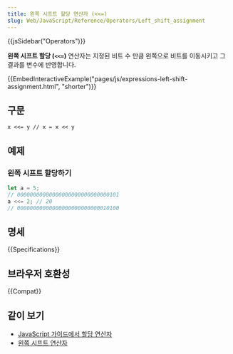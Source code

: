 ```yaml
---
title: 왼쪽 시프트 할당 연산자 (<<=)
slug: Web/JavaScript/Reference/Operators/Left_shift_assignment
---
```


{{jsSidebar("Operators")}}

**왼쪽 시프트 할당 (`<<=`)** 연산자는 지정된 비트 수 만큼 왼쪽으로 비트를 이동시키고 그 결과를 변수에 반영합니다.

{{EmbedInteractiveExample("pages/js/expressions-left-shift-assignment.html", "shorter")}}

## 구문

```js-nolint
x <<= y // x = x << y
```

## 예제

### 왼쪽 시프트 할당하기

```js
let a = 5;
// 00000000000000000000000000000101
a <<= 2; // 20
// 00000000000000000000000000010100
```

## 명세

{{Specifications}}

## 브라우저 호환성

{{Compat}}

## 같이 보기

- [JavaScript 가이드에서 할당 연산자](/ko/docs/Web/JavaScript/Guide/Expressions_and_Operators#할당_연산자)
- [왼쪽 시프트 연산자](/ko/docs/Web/JavaScript/Reference/Operators/Left_shift)
